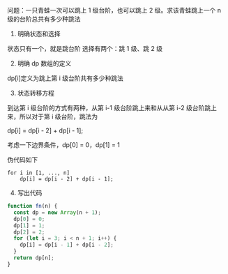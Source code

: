 问题：一只青蛙一次可以跳上 1 级台阶，也可以跳上 2 级。求该青蛙跳上一个 n 级的台阶总共有多少种跳法

1. 明确状态和选择

状态只有一个，就是跳台阶
选择有两个：跳 1 级、跳 2 级

2. 明确 dp 数组的定义

dp[i]定义为跳上第 i 级台阶共有多少种跳法

3. 状态转移方程

到达第 i 级台阶的方式有两种，从第 i-1 级台阶跳上来和从从第 i-2 级台阶跳上来，所以对于第 i 级台阶，跳法为

dp[i] = dp[i - 2] + dp[i - 1];

考虑一下边界条件，dp[0] = 0，dp[1] = 1

伪代码如下

```
for i in [1, ..., n]
    dp[i] = dp[i - 2] + dp[i - 1];
```

4. 写出代码

```js
function fn(n) {
  const dp = new Array(n + 1);
  dp[0] = 0;
  dp[1] = 1;
  dp[2] = 2;
  for (let i = 3; i < n + 1; i++) {
    dp[i] = dp[i - 1] + dp[i - 2];
  }
  return dp[n];
}
```
